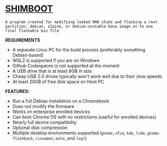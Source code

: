 # [SHIMBOOT](https://github.com/ading2210/shimboot/)

`A program created for modifying leaked RMA shims and flashing a root partition, debian, alpine, or debian-unstable base image on to one final flashable bin file`

**REQUIREMENTS**
- A separate Linux PC for the build process (preferably something Debian-based)
- WSL2 is supported if you are on Windows
- Github Codespaces is not supported at the moment
- A USB drive that is at least 8GB in size
- Cheap USB 2.0 drives typically won't work well due to their slow speeds
- At least 20GB of free disk space on Host PC



**FEATURES:**
- Run a full Debian installation on a Chromebook
- Does not modify the firmware
- Works on enterprise enrolled devices
- Can boot Chrome OS with no restrictions (useful for enrolled devices)
- Nearly full device compatibility
- Optional disk compression
- Multiple desktop environments supported (`gnome`, `xfce`, `kde`, `lxde`, `gnome-flashback`, `cinnamon`, `mate`, and `lxqt`)
